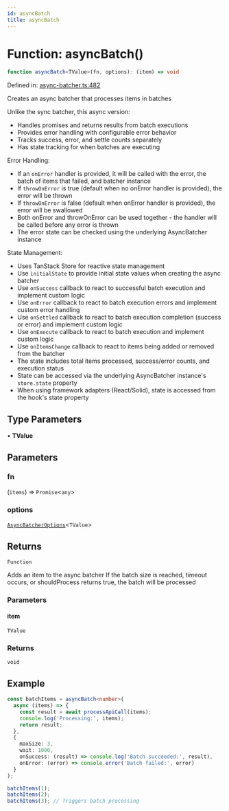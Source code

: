```yaml
---
id: asyncBatch
title: asyncBatch
---
```


<!-- DO NOT EDIT: this page is autogenerated from the type comments -->

# Function: asyncBatch()

```ts
function asyncBatch<TValue>(fn, options): (item) => void
```

Defined in: [async-batcher.ts:482](https://github.com/TanStack/pacer/blob/main/packages/pacer/src/async-batcher.ts#L482)

Creates an async batcher that processes items in batches

Unlike the sync batcher, this async version:
- Handles promises and returns results from batch executions
- Provides error handling with configurable error behavior
- Tracks success, error, and settle counts separately
- Has state tracking for when batches are executing

Error Handling:
- If an `onError` handler is provided, it will be called with the error, the batch of items that failed, and batcher instance
- If `throwOnError` is true (default when no onError handler is provided), the error will be thrown
- If `throwOnError` is false (default when onError handler is provided), the error will be swallowed
- Both onError and throwOnError can be used together - the handler will be called before any error is thrown
- The error state can be checked using the underlying AsyncBatcher instance

State Management:
- Uses TanStack Store for reactive state management
- Use `initialState` to provide initial state values when creating the async batcher
- Use `onSuccess` callback to react to successful batch execution and implement custom logic
- Use `onError` callback to react to batch execution errors and implement custom error handling
- Use `onSettled` callback to react to batch execution completion (success or error) and implement custom logic
- Use `onExecute` callback to react to batch execution and implement custom logic
- Use `onItemsChange` callback to react to items being added or removed from the batcher
- The state includes total items processed, success/error counts, and execution status
- State can be accessed via the underlying AsyncBatcher instance's `store.state` property
- When using framework adapters (React/Solid), state is accessed from the hook's state property

## Type Parameters

• **TValue**

## Parameters

### fn

(`items`) => `Promise`\<`any`\>

### options

[`AsyncBatcherOptions`](../../interfaces/asyncbatcheroptions.md)\<`TValue`\>

## Returns

`Function`

Adds an item to the async batcher
If the batch size is reached, timeout occurs, or shouldProcess returns true, the batch will be processed

### Parameters

#### item

`TValue`

### Returns

`void`

## Example

```ts
const batchItems = asyncBatch<number>(
  async (items) => {
    const result = await processApiCall(items);
    console.log('Processing:', items);
    return result;
  },
  {
    maxSize: 3,
    wait: 1000,
    onSuccess: (result) => console.log('Batch succeeded:', result),
    onError: (error) => console.error('Batch failed:', error)
  }
);

batchItems(1);
batchItems(2);
batchItems(3); // Triggers batch processing
```
